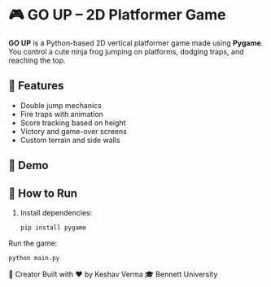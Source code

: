 # 🎮 GO UP – 2D Platformer Game

**GO UP** is a Python-based 2D vertical platformer game made using **Pygame**. You control a cute ninja frog jumping on platforms, dodging traps, and reaching the top.

## 🧠 Features
- Double jump mechanics
- Fire traps with animation
- Score tracking based on height
- Victory and game-over screens
- Custom terrain and side walls

## 📸 Demo



## 🚀 How to Run

1. Install dependencies:
   ```bash
   pip install pygame
   ```
Run the game:
   ```bash
   python main.py
   ```

🙌 Creator
Built with ❤️ by Keshav Verma
🎓 Bennett University
